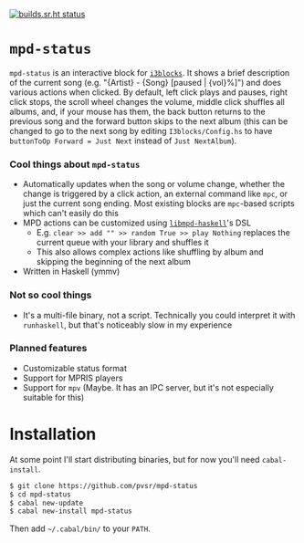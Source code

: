 [![builds.sr.ht status](https://builds.sr.ht/~pvsr/mpd-status.svg)](https://builds.sr.ht/~pvsr/mpd-status?)
# `mpd-status`
`mpd-status` is an interactive block for
[`i3blocks`](https://github.com/vivien/i3blocks).
It shows a brief description of the current song (e.g. "{Artist} - {Song}
[paused | {vol}%]") and does various actions when clicked.
By default, left click plays and pauses, right click stops, the scroll wheel
changes the volume, middle click shuffles all albums, and, if your mouse has
them, the back button returns to the previous song and the forward button skips
to the next album (this can be changed to go to the next song by editing
`I3blocks/Config.hs` to have `buttonToOp Forward = Just Next` instead of `Just
NextAlbum`).

### Cool things about `mpd-status`
* Automatically updates when the song or volume change, whether the change is
	triggered by a click action, an external command like `mpc`, or just the
	current song ending. Most existing blocks are `mpc`-based scripts which
	can't easily do this
* MPD actions can be customized using
	[`libmpd-haskell`](https://github.com/vimus/libmpd-haskell)'s DSL
	* E.g. `clear >> add "" >> random True >> play Nothing` replaces the current
		queue with your library and shuffles it
	* This also allows complex actions like shuffling by album and skipping the
		beginning of the next album
* Written in Haskell (ymmv)

### Not so cool things
* It's a multi-file binary, not a script. Technically you could interpret it
	with `runhaskell`, but that's noticeably slow in my experience

### Planned features
* Customizable status format
* Support for MPRIS players
* Support for `mpv` (Maybe. It has an IPC server, but it's not especially
	suitable for this)

# Installation
At some point I'll start distributing binaries,
but for now you'll need `cabal-install`.
```bash
$ git clone https://github.com/pvsr/mpd-status
$ cd mpd-status
$ cabal new-update
$ cabal new-install mpd-status
```
Then add `~/.cabal/bin/` to your `PATH`.
